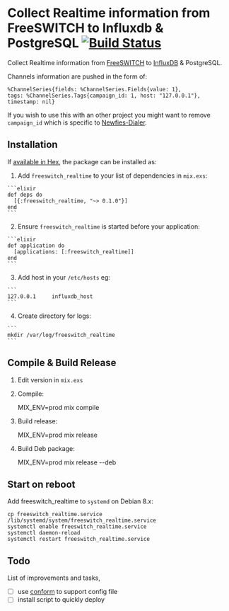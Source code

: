 # Collect Realtime information from FreeSWITCH to Influxdb & PostgreSQL [![Build Status](https://travis-ci.org/areski/freeswitch_realtime.svg?branch=master)](https://travis-ci.org/areski/freeswitch_realtime)


Collect Realtime information from [FreeSWITCH](https://freeswitch.org/) to [InfluxDB](https://influxdata.com/) & PostgreSQL.

Channels information are pushed in the form of:

  ```
  %ChannelSeries{fields: %ChannelSeries.Fields{value: 1},
  tags: %ChannelSeries.Tags{campaign_id: 1, host: "127.0.0.1"}, timestamp: nil}
  ```

If you wish to use this with an other project you might want to remove `campaign_id` which is specific to [Newfies-Dialer](https://www.newfies-dialer.org/).


## Installation

If [available in Hex](https://hex.pm/docs/publish), the package can be installed as:

  1. Add `freeswitch_realtime` to your list of dependencies in `mix.exs`:

    ```elixir
    def deps do
      [{:freeswitch_realtime, "~> 0.1.0"}]
    end
    ```

  2. Ensure `freeswitch_realtime` is started before your application:

    ```elixir
    def application do
      [applications: [:freeswitch_realtime]]
    end
    ```

  3. Add host in your `/etc/hosts` eg:

    ```
    127.0.0.1     influxdb_host
    ```

  4. Create directory for logs:

    ```
    mkdir /var/log/freeswitch_realtime
    ```


## Compile & Build Release

  1. Edit version in `mix.exs`


  2. Compile:

      MIX_ENV=prod mix compile


  3. Build release:

      MIX_ENV=prod mix release


  4. Build Deb package:

      MIX_ENV=prod mix release --deb


## Start on reboot

  Add freeswitch_realtime to `systemd` on Debian 8.x:

  ```
  cp freeswitch_realtime.service /lib/systemd/system/freeswitch_realtime.service
  systemctl enable freeswitch_realtime.service
  systemctl daemon-reload
  systemctl restart freeswitch_realtime.service
  ```


## Todo

List of improvements and tasks,

- [ ] use [conform](https://github.com/bitwalker/conform) to support config file
- [ ] install script to quickly deploy
